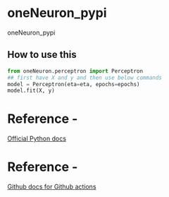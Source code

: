 # oneNeuron_pypi
oneNeuron_pypi

## How to use this

```python
from oneNeuron.perceptron import Perceptron
## first have X and y and then use below commands
model = Perceptron(eta=eta, epochs=epochs)
model.fit(X, y)
```

# Reference - 
[Official Python docs](https://packaging.python.org/en/latest/tutorials/packaging-projects/)


# Reference - 
[Github docs for Github actions](https://docs.github.com/en/actions/automating-builds-and-tests/building-and-testing-python#publishing-to-package-registries)

